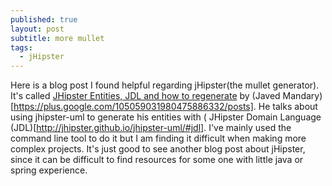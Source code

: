 ```yaml
---
published: true
layout: post
subtitle: more mullet
tags: 
  - jHipster
---
```


Here is a blog post I found helpful regarding jHipster(the mullet generator). It's called [JHipster Entities, JDL and how to regenerate](http://javedmandary.blogspot.com/2016/02/jhipster-entities-jdl-and-how-to.html) by (Javed Mandary)[https://plus.google.com/105059031980475886332/posts].  He talks about using jhipster-uml to generate his entities with ( JHipster Domain Language  (JDL)[http://jhipster.github.io/jhipster-uml/#jdl].  I've mainly used the command line tool to do it but I am finding it difficult when making more complex projects.  It's just good to see another blog post about jHipster, since it can be difficult to find resources for some one with little java or spring experience.
